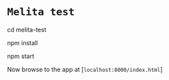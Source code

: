 # `Melita test`

cd melita-test

npm install

npm start

Now browse to the app at [`localhost:8000/index.html`]